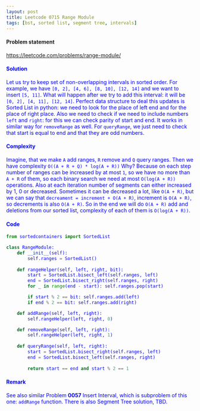 ```yaml
---
layout: post
title: Leetcode 0715 Range Module
tags: [bst, sorted list, segment tree, intervals]
---
```


#### Problem statement

<a href="https://leetcode.com/problems/range-module/"> <font color = blue>https://leetcode.com/problems/range-module/

#### Solution
Let us try to keep set of non-overlapping intervals in sorted order. For example, we have `[0, 2], [4, 6], [8, 10], [12, 14]` and we want to insert `[5, 11]`. What will happen after we try to add this interval: it will be `[0, 2], [4, 11], [12, 14]`. Perfect data structure to deal this updates is Sorted List in python: we need to look for the place of left end and for the place of right place. Also we need to check if we need to include numbers `left` and `right`: for this we can check parity of start and end. It works in similar way for `removeRange` as well. For `queryRange`, we just need to check that start is equal to end and that they are odd numbers.

#### Complexity
Imagine, that we make `A` add ranges, `R` remove and `Q` query ranges. Then we have complexity `O((A + R + Q) * log(A + R))` Why? Because on each step number of ranges can be increased by at most `1`, so we have no more than `A + R` of them, so each binary search we need at most `O(log(A + R))` operations. Also at each iteration number of segments can either increased by 1, 0 or decreased. Sometimes it can be decreased a lot, like `O(A + R)`, but we can say that `decreament = increment + O(A + R)`, increment is `O(A + R)`, so decrements is also `O(A + R)`. So in the end we will do `O(A + R)` add and deletions from our sorted list, complexity of each of them is `O(log(A + R))`.

#### Code
```python
from sortedcontainers import SortedList

class RangeModule:
    def __init__(self):
        self.ranges = SortedList()
        
    def rangeHelper(self, left, right, bit):
        start = SortedList.bisect_left(self.ranges, left)
        end = SortedList.bisect_right(self.ranges, right)
        for _ in range(end - start): self.ranges.pop(start)

        if start % 2 == bit: self.ranges.add(left)
        if end % 2 == bit: self.ranges.add(right)

    def addRange(self, left, right):
        self.rangeHelper(left, right, 0)

    def removeRange(self, left, right):
        self.rangeHelper(left, right, 1)
		
    def queryRange(self, left, right):
        start = SortedList.bisect_right(self.ranges, left)
        end = SortedList.bisect_left(self.ranges, right)
		
        return start == end and start % 2 == 1
```

#### Remark
See also similar Problem **0057** Insert Interval, which is subproblem of this one: `addRange` function. There is also Segment Tree solution, TBD.

